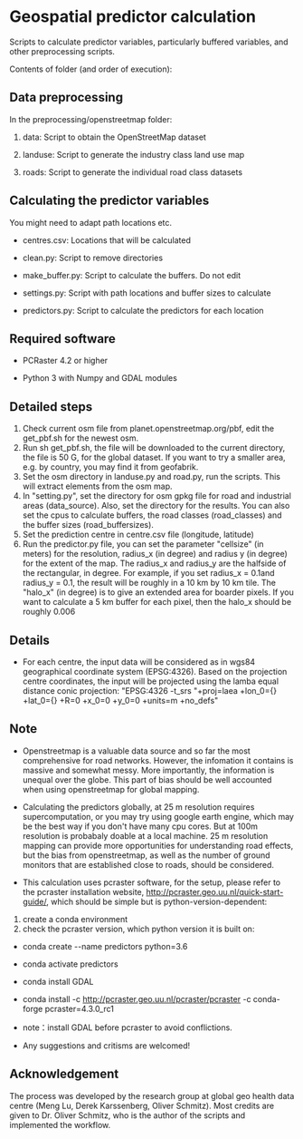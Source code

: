 # Geospatial predictor calculation


Scripts to calculate predictor variables, particularly buffered variables, and other preprocessing scripts. 


Contents of folder (and order of execution):

## Data preprocessing

In the preprocessing/openstreetmap folder:

  1. data: Script to obtain the OpenStreetMap dataset

  2. landuse: Script to generate the industry class land use map

  3. roads: Script to generate the individual road class datasets

## Calculating the predictor variables

You might need to adapt path locations etc.

  * centres.csv: Locations that will be calculated

  * clean.py: Script to remove directories

  * make_buffer.py: Script to calculate the buffers. Do not edit

  * settings.py: Script with path locations and buffer sizes to calculate

  * predictors.py: Script to calculate the predictors for each location


## Required software

  * PCRaster 4.2 or higher

  * Python 3 with Numpy and GDAL modules

## Detailed steps
  1. Check current osm file from planet.openstreetmap.org/pbf, edit the get_pbf.sh for the newest osm. 
  2. Run sh get_pbf.sh, the file will be downloaded to the current directory, the file is 50 G, for the global dataset. If you want to try a smaller area, e.g. by country, you may find it from geofabrik.
  3. Set the osm directory in landuse.py and road.py, run the scripts. This will extract elements from the osm map. 
  4. In "setting.py", set the directory for osm gpkg file for road and industrial areas (data_source). Also, set the directory for the results. You can also set the cpus to calculate buffers, the road classes (road_classes) and the buffer sizes (road_buffersizes). 
  5. Set the prediction centre in centre.csv file (longitude, latitude)
  6. Run the predictor.py file, you can set the parameter "cellsize" (in meters) for the resolution, radius_x (in degree) and radius y (in degree) for the extent of the map. The radius_x and radius_y are the halfside of the rectangular, in degree. For example, if you set radius_x = 0.1and radius_y = 0.1, the result will be roughly in a 10 km by 10 km tile. The "halo_x" (in degree) is to give an extended area for boarder pixels. If you want to calculate a 5 km buffer for each pixel, then the halo_x should be roughly 0.006


## Details
  * For each centre, the input data will be considered as in wgs84 geographical coordinate system (EPSG:4326). Based on the projection centre coordinates, the input will be projected using the lamba equal distance conic projection: "EPSG:4326 -t_srs "+proj=laea +lon_0={} +lat_0={} +R=0 +x_0=0 +y_0=0 +units=m +no_defs"
  


## Note
* Openstreetmap is a valuable data source and so far the most comprehensive for road networks. However, the infomation it contains is massive and somewhat messy. More importantly, the information is unequal over the globe. This part of bias should be well accounted when using openstreetmap for global mapping.

* Calculating the predictors globally, at 25 m resolution requires supercomputation, or you may try using google earth engine, which may be the best way if you don't have many cpu cores. But at 100m resolution is probabaly doable at a local machine. 25 m resolution mapping can provide more opportunities for understanding road effects, but the bias from openstreetmap, as well as the number of ground monitors that are established close to roads, should be considered.  

* This calculation uses pcraster software, for the setup, please refer to the pcraster installation website, http://pcraster.geo.uu.nl/quick-start-guide/, which should be simple but is python-version-dependent:
1. create a conda environment
2. check the pcraster version, which python version it is built on:
* conda create --name predictors python=3.6
* conda activate predictors
* conda install GDAL 
* conda install -c http://pcraster.geo.uu.nl/pcraster/pcraster -c conda-forge pcraster=4.3.0_rc1 

* note：install GDAL before pcraster to avoid conflictions.

* Any suggestions and critisms are welcomed! 

## Acknowledgement
The process was developed by the research group at global geo health data centre (Meng Lu, Derek Karssenberg, Oliver Schmitz). Most credits are given to Dr. Oliver Schmitz, who is the author of the scripts and implemented the workflow. 
